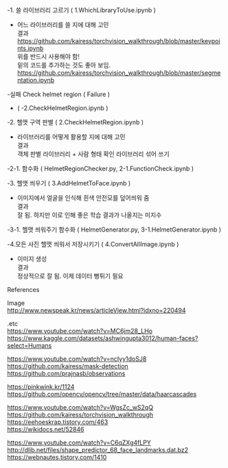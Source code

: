 -1. 쓸 라이브러리 고르기 ( 1.WhichLibraryToUse.ipynb )  
- 어느 라이브러리를 쓸 지에 대해 고민  
결과 
https://github.com/kairess/torchvision_walkthrough/blob/master/keypoints.ipynb  
위를 반드시 사용해야 함!  
밑의 코드를 추가하는 것도 좋아 보임.
https://github.com/kairess/torchvision_walkthrough/blob/master/segmentation.ipynb
  
-실패 Check helmet region ( Failure )  
- ( -2.CheckHelmetRegion.ipynb )  


-2. 헬맷 구역 판별 ( 2.CheckHelmetRegion.ipynb )  
- 라이브러리를 어떻게 활용할 지에 대해 고민  
결과  
객체 판별 라이브러리 + 사람 형태 확인 라이브러리 섞어 쓰기
  
-2-1. 함수화 ( HelmetRegionChecker.py, 2-1.FunctionCheck.ipynb )

-3. 헬맷 씌우기 ( 3.AddHelmetToFace.ipynb )
- 이미지에서 얼굴을 인식해 흰색 안전모를 덮어씌워 줌  
결과  
잘 됨. 하지만 이로 인해 좋은 학습 결과가 나올지는 미지수  
  
-3-1. 헬맷 씌워주기 함수화 ( HelmetGenerator.py, 3-1.HelmetGenerator.ipynb )  
  
-4.모든 사진 헬맷 씌워서 저장시키기 ( 4.ConvertAllImage.ipynb )  
- 이미지 생성  
결과    
정상적으로 잘 됨. 이제 데이터 뻥튀기 필요  

References  
  
Image  
http://www.newspeak.kr/news/articleView.html?idxno=220494  
  
.etc  
https://www.youtube.com/watch?v=MC6jm28_LHo  
https://www.kaggle.com/datasets/ashwingupta3012/human-faces?select=Humans  
  
https://www.youtube.com/watch?v=ncIyy1doSJ8  
https://github.com/kairess/mask-detection  
https://github.com/prajnasb/observations  
  
https://pinkwink.kr/1124  
https://github.com/opencv/opencv/tree/master/data/haarcascades  
  
https://www.youtube.com/watch?v=WgsZc_wS2qQ  
https://github.com/kairess/torchvision_walkthrough  
https://eehoeskrap.tistory.com/463  
https://wikidocs.net/52846  
  
https://www.youtube.com/watch?v=C6qZXg4fLPY  
http://dlib.net/files/shape_predictor_68_face_landmarks.dat.bz2  
https://webnautes.tistory.com/1410  